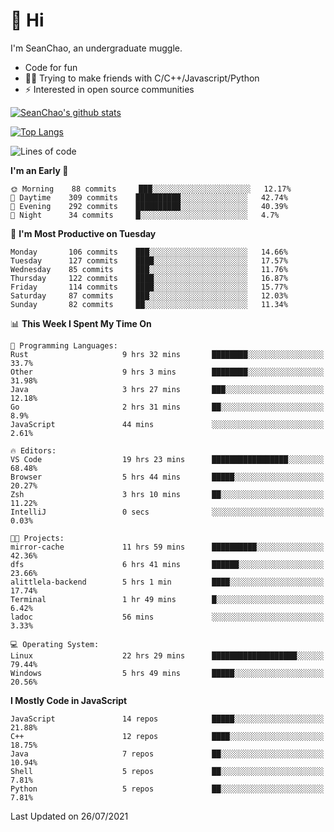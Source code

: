# 👋 Hi
I'm SeanChao, an undergraduate muggle.

- Code for fun
- 👨‍💻 Trying to make friends with C/C++/Javascript/Python
- ⚡ Interested in open source communities

[![SeanChao's github stats](https://i-github-readme-stats.vercel.app/api?username=seanchao&show_icons=true)](https://github.com/anuraghazra/github-readme-stats)

[![Top Langs](https://i-github-readme-stats.vercel.app/api/top-langs/?username=seanchao&layout=compact)](https://github.com/anuraghazra/github-readme-stats)

<!--START_SECTION:waka-->
![Lines of code](https://img.shields.io/badge/From%20Hello%20World%20I%27ve%20Written-1.6%20million%20lines%20of%20code-blue)

**I'm an Early 🐤** 

```text
🌞 Morning    88 commits     ███░░░░░░░░░░░░░░░░░░░░░░   12.17% 
🌆 Daytime    309 commits    ██████████░░░░░░░░░░░░░░░   42.74% 
🌃 Evening    292 commits    ██████████░░░░░░░░░░░░░░░   40.39% 
🌙 Night      34 commits     █░░░░░░░░░░░░░░░░░░░░░░░░   4.7%

```
📅 **I'm Most Productive on Tuesday** 

```text
Monday       106 commits    ███░░░░░░░░░░░░░░░░░░░░░░   14.66% 
Tuesday      127 commits    ████░░░░░░░░░░░░░░░░░░░░░   17.57% 
Wednesday    85 commits     ███░░░░░░░░░░░░░░░░░░░░░░   11.76% 
Thursday     122 commits    ████░░░░░░░░░░░░░░░░░░░░░   16.87% 
Friday       114 commits    ████░░░░░░░░░░░░░░░░░░░░░   15.77% 
Saturday     87 commits     ███░░░░░░░░░░░░░░░░░░░░░░   12.03% 
Sunday       82 commits     ██░░░░░░░░░░░░░░░░░░░░░░░   11.34%

```


📊 **This Week I Spent My Time On** 

```text
💬 Programming Languages: 
Rust                     9 hrs 32 mins       ████████░░░░░░░░░░░░░░░░░   33.7% 
Other                    9 hrs 3 mins        ████████░░░░░░░░░░░░░░░░░   31.98% 
Java                     3 hrs 27 mins       ███░░░░░░░░░░░░░░░░░░░░░░   12.18% 
Go                       2 hrs 31 mins       ██░░░░░░░░░░░░░░░░░░░░░░░   8.9% 
JavaScript               44 mins             ░░░░░░░░░░░░░░░░░░░░░░░░░   2.61%

🔥 Editors: 
VS Code                  19 hrs 23 mins      █████████████████░░░░░░░░   68.48% 
Browser                  5 hrs 44 mins       █████░░░░░░░░░░░░░░░░░░░░   20.27% 
Zsh                      3 hrs 10 mins       ██░░░░░░░░░░░░░░░░░░░░░░░   11.22% 
IntelliJ                 0 secs              ░░░░░░░░░░░░░░░░░░░░░░░░░   0.03%

🐱‍💻 Projects: 
mirror-cache             11 hrs 59 mins      ██████████░░░░░░░░░░░░░░░   42.36% 
dfs                      6 hrs 41 mins       ██████░░░░░░░░░░░░░░░░░░░   23.66% 
alittlela-backend        5 hrs 1 min         ████░░░░░░░░░░░░░░░░░░░░░   17.74% 
Terminal                 1 hr 49 mins        █░░░░░░░░░░░░░░░░░░░░░░░░   6.42% 
ladoc                    56 mins             ░░░░░░░░░░░░░░░░░░░░░░░░░   3.33%

💻 Operating System: 
Linux                    22 hrs 29 mins      ███████████████████░░░░░░   79.44% 
Windows                  5 hrs 49 mins       █████░░░░░░░░░░░░░░░░░░░░   20.56%

```

**I Mostly Code in JavaScript** 

```text
JavaScript               14 repos            █████░░░░░░░░░░░░░░░░░░░░   21.88% 
C++                      12 repos            ████░░░░░░░░░░░░░░░░░░░░░   18.75% 
Java                     7 repos             ██░░░░░░░░░░░░░░░░░░░░░░░   10.94% 
Shell                    5 repos             ██░░░░░░░░░░░░░░░░░░░░░░░   7.81% 
Python                   5 repos             ██░░░░░░░░░░░░░░░░░░░░░░░   7.81%

```



 Last Updated on 26/07/2021
<!--END_SECTION:waka-->
